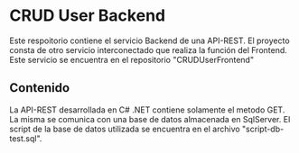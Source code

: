 ﻿# CRUD User Backend 

Este respoitorio contiene el servicio Backend de una API-REST.
El proyecto consta de otro servicio interconectado que realiza la función del Frontend.
Este servicio se encuentra en el repositorio "CRUDUserFrontend" 

## Contenido
La API-REST desarrollada en C# .NET contiene solamente el metodo GET. La misma se comunica con una base de datos
almacenada en SqlServer.
El script de la base de datos utilizada se encuentra en el archivo "script-db-test.sql".
